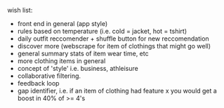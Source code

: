 wish list:
- front end in general (app style)
- rules based on temperature (i.e. cold = jacket, hot = tshirt)
- daily outfit reccomender + shuffle button for new reccomendation
- discover more (webscrape for item of clothings that might go well)
- general summary stats of item wear time, etc
- more clothing items in general
- concept of 'style' i.e. business, athleisure
- collaborative filtering. 
- feedback loop
- gap identifier, i.e. if an item of clothing had feature x you would get a boost in 40% of >= 4's
